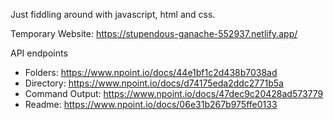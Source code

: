 Just fiddling around with javascript, html and css.

Temporary Website: <https://stupendous-ganache-552937.netlify.app/>

API endpoints

- Folders: <https://www.npoint.io/docs/44e1bf1c2d438b7038ad>
- Directory: <https://www.npoint.io/docs/d74175eda2ddc2771b5a>
- Command Output: <https://www.npoint.io/docs/47dec9c20428ad573779>
- Readme: <https://www.npoint.io/docs/06e31b267b975ffe0133>
